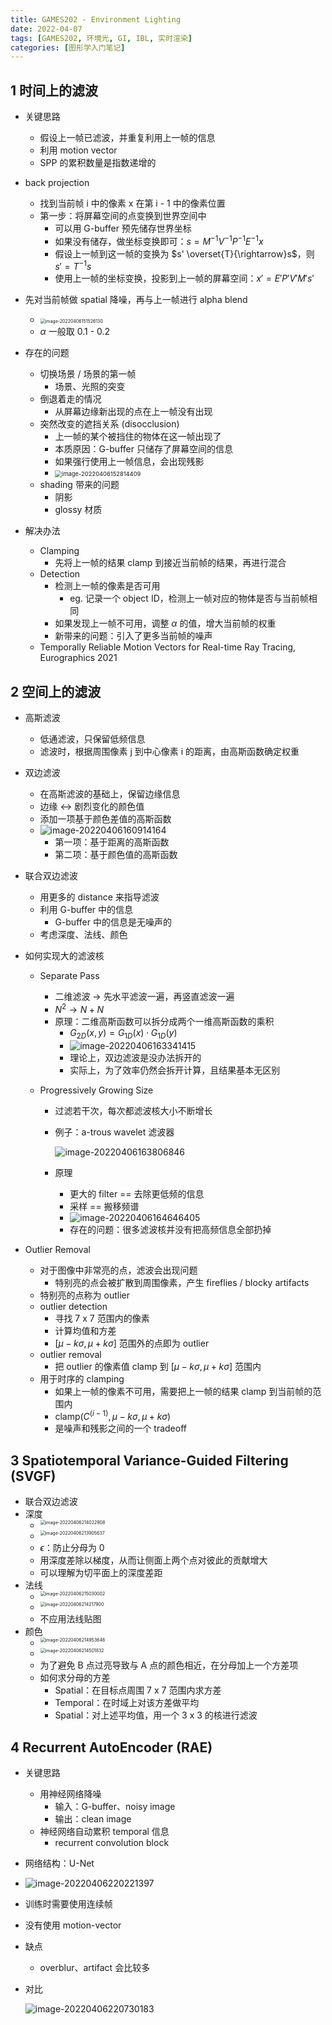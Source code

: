 ```yaml
---
title: GAMES202 - Environment Lighting
date: 2022-04-07
tags: [GAMES202, 环境光, GI, IBL, 实时渲染]
categories: [图形学入门笔记]
---
```


## 1 时间上的滤波

- 关键思路
    - 假设上一帧已滤波，并重复利用上一帧的信息
    - 利用 motion vector
    - SPP 的累积数量是指数递增的
- back projection
    - 找到当前帧 i 中的像素 x 在第 i - 1 中的像素位置
    -  第一步：将屏幕空间的点变换到世界空间中
        - 可以用 G-buffer 预先储存世界坐标
        - 如果没有储存，做坐标变换即可：$s = M^{-1}V^{-1}P^{-1}E^{-1}x$
        - 假设上一帧到这一帧的变换为 $s' \overset{T}{\rightarrow}s$，则 $s'=T^{-1}s$
        - 使用上一帧的坐标变换，投影到上一帧的屏幕空间：$x'=E'P'V'M's'$
- 先对当前帧做 spatial 降噪，再与上一帧进行 alpha blend
    - <img src="Real-time%20Ray%20Tracing/image-20220406151526130.png" alt="image-20220406151526130" style="zoom: 50%;" />
    - $\alpha$ 一般取 0.1 - 0.2

- 存在的问题
    - 切换场景 / 场景的第一帧
        - 场景、光照的突变
    - 倒退着走的情况
        - 从屏幕边缘新出现的点在上一帧没有出现
    - 突然改变的遮挡关系 (disocclusion)
        - 上一帧的某个被挡住的物体在这一帧出现了
        - 本质原因：G-buffer 只储存了屏幕空间的信息
        - 如果强行使用上一帧信息，会出现残影
        - <img src="Real-time%20Ray%20Tracing/image-20220406152814409.png" alt="image-20220406152814409" style="zoom:67%;" />
    - shading 带来的问题
        - 阴影
        - glossy 材质

- 解决办法
    - Clamping
        - 先将上一帧的结果 clamp 到接近当前帧的结果，再进行混合
    - Detection
        - 检测上一帧的像素是否可用
            - eg. 记录一个 object ID，检测上一帧对应的物体是否与当前帧相同
        - 如果发现上一帧不可用，调整 $\alpha$ 的值，增大当前帧的权重
        - 新带来的问题：引入了更多当前帧的噪声
    - Temporally Reliable Motion Vectors for Real-time Ray Tracing, Eurographics 2021

## 2 空间上的滤波

- 高斯滤波

    - 低通滤波，只保留低频信息
    - 滤波时，根据周围像素 j 到中心像素 i 的距离，由高斯函数确定权重

- 双边滤波

    - 在高斯滤波的基础上，保留边缘信息
    - 边缘 $\leftrightarrow$ 剧烈变化的颜色值
    - 添加一项基于颜色差值的高斯函数
    - ![image-20220406160914164](Real-time%20Ray%20Tracing/image-20220406160914164.png)
        - 第一项：基于距离的高斯函数
        - 第二项：基于颜色值的高斯函数

- 联合双边滤波

    - 用更多的 distance 来指导滤波
    - 利用 G-buffer 中的信息
        - G-buffer 中的信息是无噪声的
    - 考虑深度、法线、颜色

- 如何实现大的滤波核

    - Separate Pass

        - 二维滤波 $\rightarrow$ 先水平滤波一遍，再竖直滤波一遍
        - $N^2 \rightarrow N + N$
        - 原理：二维高斯函数可以拆分成两个一维高斯函数的乘积
            - $G_{2D}(x, y) = G_{1D}(x) \cdot G_{1D}(y)$
            - ![image-20220406163341415](Real-time%20Ray%20Tracing/image-20220406163341415.png)
            - 理论上，双边滤波是没办法拆开的
            - 实际上，为了效率仍然会拆开计算，且结果基本无区别

    - Progressively Growing Size

        - 过滤若干次，每次都滤波核大小不断增长

        - 例子：a-trous wavelet 滤波器

            ![image-20220406163806846](Real-time%20Ray%20Tracing/image-20220406163806846.png)

        - 原理
            - 更大的 filter == 去除更低频的信息
            - 采样 == 搬移频谱
            - ![image-20220406164646405](Real-time%20Ray%20Tracing/image-20220406164646405.png)
            - 存在的问题：很多滤波核并没有把高频信息全部扔掉

- Outlier Removal
    - 对于图像中非常亮的点，滤波会出现问题
        - 特别亮的点会被扩散到周围像素，产生 fireflies / blocky artifacts
    - 特别亮的点称为 outlier
    - outlier detection
        - 寻找 7 x 7 范围内的像素
        - 计算均值和方差
        - $[\mu-k\sigma, \mu+k\sigma]$ 范围外的点即为 outlier
    - outlier removal
        - 把 outlier 的像素值 clamp 到 $[\mu-k\sigma, \mu+k\sigma]$ 范围内
    - 用于时序的 clamping
        - 如果上一帧的像素不可用，需要把上一帧的结果 clamp 到当前帧的范围内
        - $\text{clamp}(C^{(i-1)},\mu-k\sigma, \mu+k\sigma)$
        - 是噪声和残影之间的一个 tradeoff

## 3 Spatiotemporal Variance-Guided Filtering (SVGF)

- 联合双边滤波
- 深度
    - <img src="Real-time%20Ray%20Tracing/image-20220406214022908.png" alt="image-20220406214022908" style="zoom:50%;" align="left"/>
    - <img src="Real-time%20Ray%20Tracing/image-20220406213905637.png" alt="image-20220406213905637" style="zoom:50%;" align="left"/>
    - $\epsilon$：防止分母为 0
    - 用深度差除以梯度，从而让侧面上两个点对彼此的贡献增大
    - 可以理解为切平面上的深度差距
- 法线
    - <img src="Real-time%20Ray%20Tracing/image-20220406215030002.png" alt="image-20220406215030002" style="zoom:50%;" align="left"/>
    - <img src="Real-time%20Ray%20Tracing/image-20220406214217900.png" alt="image-20220406214217900" style="zoom:50%;" align="left"/>
    - 不应用法线贴图
- 颜色
    - <img src="Real-time%20Ray%20Tracing/image-20220406214953646.png" alt="image-20220406214953646" style="zoom:50%;" align="left" />
    - <img src="Real-time%20Ray%20Tracing/image-20220406214501832.png" alt="image-20220406214501832" style="zoom:50%;" align="left"/>
    - 为了避免 B 点过亮导致与 A 点的颜色相近，在分母加上一个方差项
    - 如何求分母的方差
        - Spatial：在目标点周围 7 x 7 范围内求方差
        - Temporal：在时域上对该方差做平均
        - Spatial：对上述平均值，用一个 3 x 3 的核进行滤波

## 4 Recurrent AutoEncoder (RAE)

- 关键思路

    - 用神经网络降噪
        - 输入：G-buffer、noisy image
        - 输出：clean image
    - 神经网络自动累积 temporal 信息
        - recurrent convolution block

- 网络结构：U-Net

- ![image-20220406220221397](Real-time%20Ray%20Tracing/image-20220406220221397.png)

- 训练时需要使用连续帧

- 没有使用 motion-vector

- 缺点

    - overblur、artifact 会比较多

- 对比

    ![image-20220406220730183](Real-time%20Ray%20Tracing/image-20220406220730183.png)

